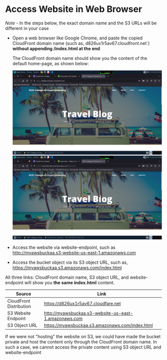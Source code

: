 # Access Website in Web Browser

_Note_ - In the steps below, the exact domain name and the S3 URLs will be different in your case

- Open a web browser like Google Chrome, and paste the copied CloudFront domain name (such as, d826ux1r5av67.cloudfront.net`) **without appending /index.html at the end**

  The CloudFront domain name should show you the content of the default home-page, as shown below:

  ![step 1](https://github.com/kffod/AWS-S3-BUCKET-CLOUDPROJECT/blob/446015689c3cef16de5bc74e9c7c99be24408c3c/Step6-Access%20Endpoint/cloudfareendpointpage.png)
  ![step 1](https://github.com/kffod/AWS-S3-BUCKET-CLOUDPROJECT/blob/446015689c3cef16de5bc74e9c7c99be24408c3c/Step6-Access%20Endpoint/endpointvcet.png)
- Access the website via website-endpoint, such as http://myawsbuckaa.s3-website-us-east-1.amazonaws.com 

- Access the bucket object via its S3 object URL, such as, https://myawsbuckaa.s3.amazonaws.com/index.html

All three links: CloudFront domain name, S3 object URL, and website-endpoint will show you **the same index.html** content.

| Source                  | Link                                                                     |
| ----------------------- | ------------------------------------------------------------------------ |
| CloudFront Distribution | https://d826ux1r5av67.cloudfare.net                                      |
| S3 Website Endpoint     | http://myawsbuckaa.s3-website-us-east-1.amazonaws.com                    |
| S3 Object URL           | https://myawsbuckaa.s3.amazonaws.com/index.html                          |

If we were not "hosting" the website on S3, we could have made the bucket private and host the content only through the CloudFront domain name. In such a case, we cannot access the private content using S3 object URL and website-endpoint
